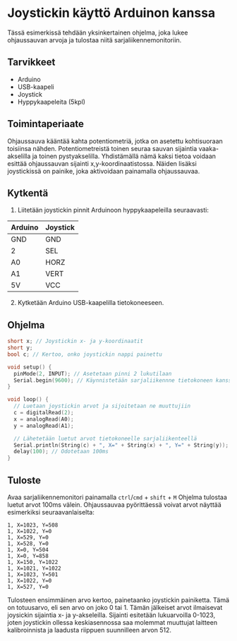 # Joystickin käyttö Arduinon kanssa
Tässä esimerkissä tehdään yksinkertainen ohjelma, joka lukee ohjaussauvan arvoja
ja tulostaa niitä sarjaliikennemonitoriin.

## Tarvikkeet
* Arduino
* USB-kaapeli
* Joystick
* Hyppykaapeleita (5kpl)

## Toimintaperiaate
Ohjaussauva kääntää kahta potentiometriä, jotka on asetettu kohtisuoraan
toisiinsa nähden. Potentiometreistä toinen seuraa sauvan sijaintia
vaaka-akselilla ja toinen pystyakselilla. Yhdistämällä nämä kaksi tietoa
voidaan esittää ohjaussauvan sijainti x,y-koordinaatistossa. Näiden lisäksi
joystickissä on painike, joka aktivoidaan painamalla ohjaussauvaa.

## Kytkentä
1. Liitetään joystickin pinnit Arduinoon hyppykaapeleilla seuraavasti:

|Arduino   |Joystick   |
|----------|-----------|
|GND       |GND        |
|2         |SEL        |
|A0        |HORZ       |
|A1        |VERT       |
|5V        |VCC        |

2. Kytketään Arduino USB-kaapelilla tietokoneeseen.
## Ohjelma
```c++
short x; // Joystickin x- ja y-koordinaatit
short y;
bool c; // Kertoo, onko joystickin nappi painettu

void setup() {
  pinMode(2, INPUT); // Asetetaan pinni 2 lukutilaan
  Serial.begin(9600); // Käynnistetään sarjaliikennne tietokoneen kanssa
}

void loop() {
  // Luetaan joystickin arvot ja sijoitetaan ne muuttujiin
  c = digitalRead(2);
  x = analogRead(A0);
  y = analogRead(A1);

  // Lähetetään luetut arvot tietokoneelle sarjaliikenteellä
  Serial.println(String(c) + ", X=" + String(x) + ", Y=" + String(y));
  delay(100); // Odotetaan 100ms
}
```

## Tuloste
Avaa sarjaliikennemonitori painamalla `ctrl`/`cmd` + `shift` + `M`
Ohjelma tulostaa luetut arvot 100ms välein.
Ohjaussauvaa pyörittäessä voivat arvot näyttää esimerkiksi seuraavanlaiselta:
```
1, X=1023, Y=508
1, X=1022, Y=0
1, X=529, Y=0
1, X=528, Y=0
1, X=0, Y=504
1, X=0, Y=858
1, X=150, Y=1022
1, X=1021, Y=1022
1, X=1023, Y=501
1, X=1022, Y=0
1, X=527, Y=0
```
Tulosteen ensimmäinen arvo kertoo, painetaanko joystickin painiketta.
Tämä on totuusarvo, eli sen arvo on joko 0 tai 1. Tämän jälkeiset arvot
ilmaisevat joysickin sijaintia x- ja y-akseleilla. Sijainti esitetään
lukuarvoilla 0-1023, joten joystickin ollessa keskiasennossa saa molemmat
muuttujat laitteen kalibroinnista ja laadusta riippuen suunnilleen arvon 512.
